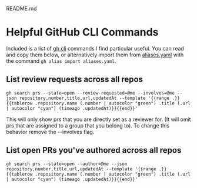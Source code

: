 README.md

# Helpful GitHub CLI Commands
Included is a list of [gh cli](https://github.com/cli/cli) commands I find particular useful. You can read and copy them below, or alternatively import them from [aliases.yaml](aliases.yaml) with the command `gh alias import aliases.yaml`.




## List review requests across all repos
```
gh search prs --state=open --review-requested=@me --involves=@me --json repository,number,title,url,updatedAt --template '{{range .}}{{tablerow .repository.name (.number | autocolor "green") .title (.url | autocolor "cyan") (timeago .updatedAt)}}{{end}}'
```

This will only show prs that you are directly set as a reviewer for. (It will omit prs that are assigned to a group that you belong to). To change this behavior remove the --involves flag.

##  List open PRs you've authored across all repos
```
gh search prs --state=open --author=@me --json repository,number,title,url,updatedAt --template '{{range .}}{{tablerow .repository.name (.number | autocolor "green") .title (.url | autocolor "cyan") (timeago .updatedAt)}}{{end}}'
```


